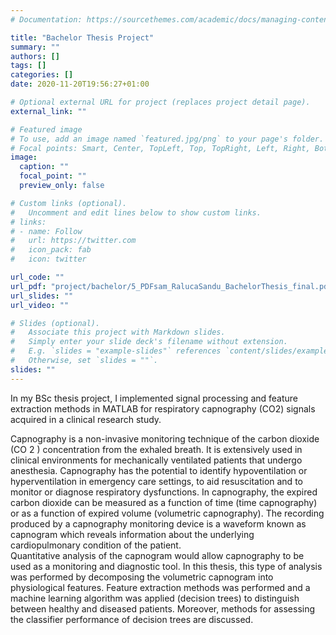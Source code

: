 ```yaml
---
# Documentation: https://sourcethemes.com/academic/docs/managing-content/

title: "Bachelor Thesis Project"
summary: ""
authors: []
tags: []
categories: []
date: 2020-11-20T19:56:27+01:00

# Optional external URL for project (replaces project detail page).
external_link: ""

# Featured image
# To use, add an image named `featured.jpg/png` to your page's folder.
# Focal points: Smart, Center, TopLeft, Top, TopRight, Left, Right, BottomLeft, Bottom, BottomRight.
image:
  caption: ""
  focal_point: ""
  preview_only: false

# Custom links (optional).
#   Uncomment and edit lines below to show custom links.
# links:
# - name: Follow
#   url: https://twitter.com
#   icon_pack: fab
#   icon: twitter

url_code: ""
url_pdf: "project/bachelor/5_PDFsam_RalucaSandu_BachelorThesis_final.pdf"
url_slides: ""
url_video: ""

# Slides (optional).
#   Associate this project with Markdown slides.
#   Simply enter your slide deck's filename without extension.
#   E.g. `slides = "example-slides"` references `content/slides/example-slides.md`.
#   Otherwise, set `slides = ""`.
slides: ""
---
```

In my BSc thesis project, I implemented signal processing and feature extraction methods in MATLAB for respiratory capnography (CO2) signals acquired in a clinical research study.

Capnography  is  a  non-invasive  monitoring  technique  of  the  carbon  dioxide  (CO 2 )
concentration  from  the  exhaled  breath.  It  is  extensively  used  in  clinical  environments  for
mechanically  ventilated  patients  that  undergo  anesthesia.  Capnography  has  the  potential  to
identify hypoventilation  or hyperventilation in emergency care settings,  to aid resuscitation
and  to  monitor  or  diagnose  respiratory  dysfunctions.  In  capnography,  the  expired  carbon
dioxide can be measured as a function of time (time capnography) or as a function of expired
volume  (volumetric  capnography).  The  recording  produced  by  a  capnography  monitoring
device is a waveform known as capnogram which reveals information about the underlying
cardiopulmonary condition of the patient.  
Quantitative  analysis  of  the  capnogram  would  allow  capnography  to  be  used  as  a
monitoring  and  diagnostic  tool.  In  this  thesis,  this  type  of  analysis  was  performed  by
decomposing  the  volumetric  capnogram  into  physiological  features.  Feature  extraction
methods was performed and a machine learning algorithm was applied (decision trees) to distinguish between healthy and diseased patients. Moreover, methods for
assessing the classifier performance of decision trees are discussed.
